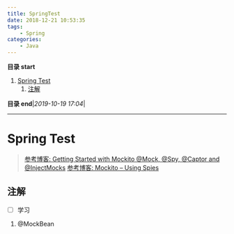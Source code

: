 ```yaml
---
title: SpringTest
date: 2018-12-21 10:53:35
tags: 
    - Spring
categories: 
    - Java
---
```


**目录 start**
 
1. [Spring Test](#spring-test)
    1. [注解](#注解)

**目录 end**|_2019-10-19 17:04_|
****************************************
# Spring Test

> [参考博客: Getting Started with Mockito @Mock, @Spy, @Captor and @InjectMocks](https://www.baeldung.com/mockito-annotations?utm_source=tuicool&utm_medium=referral) 
> [参考博客: Mockito – Using Spies](https://www.baeldung.com/mockito-spy)

## 注解
- [ ] 学习
1. @MockBean 


